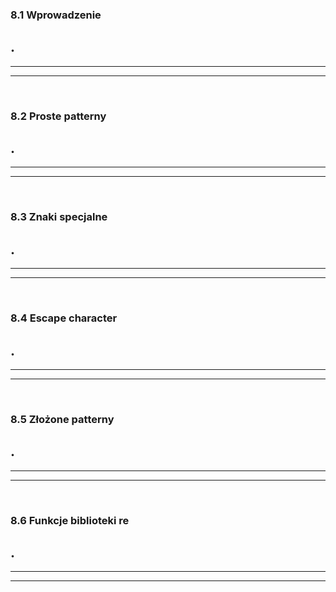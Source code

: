 ### 8.1 Wprowadzenie
.
---
---
---
&nbsp;
### 8.2 Proste patterny
.
---
---
---
&nbsp;
### 8.3 Znaki specjalne
.
---
---
---
&nbsp;
### 8.4 Escape character
.
---
---
---
&nbsp;
### 8.5 Złożone patterny
.
---
---
---
&nbsp;
### 8.6 Funkcje biblioteki re
.
---
---
---
&nbsp;
